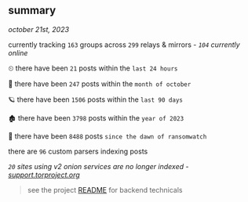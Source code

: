 
## summary
_october 21st, 2023_

currently tracking `163` groups across `299` relays & mirrors - _`104` currently online_

⏲ there have been `21` posts within the `last 24 hours`

🦈 there have been `247` posts within the `month of october`

🪐 there have been `1506` posts within the `last 90 days`

🏚 there have been `3798` posts within the `year of 2023`

🦕 there have been `8488` posts `since the dawn of ransomwatch`

there are `96` custom parsers indexing posts

_`20` sites using v2 onion services are no longer indexed - [support.torproject.org](https://support.torproject.org/onionservices/v2-deprecation/)_

> see the project [README](https://github.com/joshhighet/ransomwatch#ransomwatch--) for backend technicals
